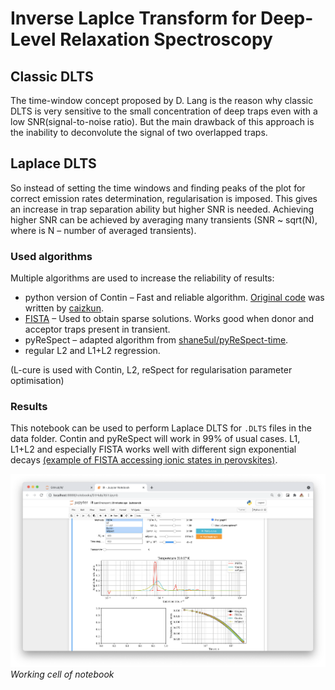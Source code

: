 # Inverse Laplce Transform for Deep-Level Relaxation Spectroscopy

## Classic DLTS
The time-window concept proposed by D. Lang is the reason why classic DLTS is very sensitive to the small concentration of deep traps even with a low SNR(signal-to-noise ratio). But the main drawback of this approach is the inability to deconvolute the signal of two overlapped traps. 

## Laplace DLTS
So instead of setting the time windows and finding peaks of the plot for correct emission rates determination, regularisation is imposed. This gives an increase in trap separation ability but higher SNR is needed. Achieving higher SNR can be achieved by averaging many transients (SNR ~ sqrt(N), where is N – number of averaged transients).

### Used algorithms
Multiple algorithms are used to increase the reliability of results:
* python version of Contin – Fast and reliable algorithm. [Original code](https://github.com/caizkun/pyilt) was written by [caizkun](https://github.com/caizkun). 
* [FISTA](https://github.com/JeanKossaifi/FISTA) – Used to obtain sparse solutions. Works good when donor and acceptor traps present in transient. 
* pyReSpect – adapted algorithm from [shane5ul/pyReSpect-time](https://github.com/shane5ul/pyReSpect-time).
* regular L2 and L1+L2 regression.

(L-cure is used with Contin, L2, reSpect for regularisation parameter optimisation)

### Results
This notebook can be used to perform Laplace DLTS for `.DLTS` files in the data folder. Contin and pyReSpect will work in 99% of usual cases. L1, L1+L2 and especially FISTA works well with different sign exponential decays [(example of FISTA accessing ionic states in perovskites)](https://doi.org/10.1103/PhysRevApplied.13.034018). 

![](screenshot.png)
*Working cell of notebook*
